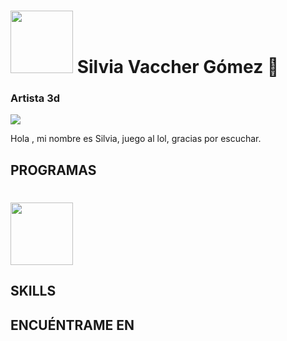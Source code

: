 # <img src="https://img.icons8.com/color/480/my-melody.png" width=100> Silvia Vaccher Gómez 🌸


### Artista 3d

![](https://cdna.artstation.com/p/assets/images/images/050/496/980/large/silvia-vaccher-gomez-cocina11.jpg?1654988815)

Hola , mi nombre es Silvia, juego al lol, gracias por escuchar. 



## PROGRAMAS 
# <img src="" width=100>


## SKILLS

## ENCUÉNTRAME EN 

